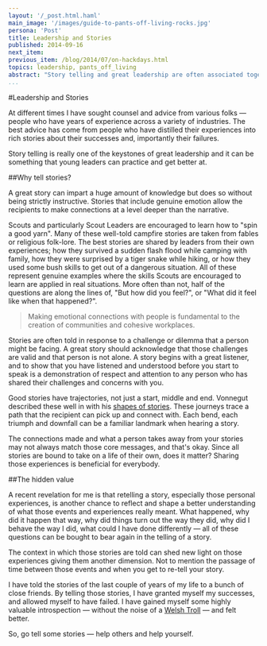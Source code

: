 ```yaml
---
layout: '/_post.html.haml'
main_image: '/images/guide-to-pants-off-living-rocks.jpg'
persona: 'Post'
title: Leadership and Stories
published: 2014-09-16
next_item:
previous_item: /blog/2014/07/on-hackdays.html
topics: leadership, pants_off_living
abstract: "Story telling and great leadership are often associated together. Great stories are beneficial not just for the audience but also the narrator."
...
```

#Leadership and Stories

At different times I have sought counsel and advice from various folks — people who have years of experience across a variety of industries. The best advice has come from people who have distilled their experiences into rich stories about their successes and, importantly their failures.

Story telling is really one of the keystones of great leadership and it can be something that young leaders can practice and get better at.

##Why tell stories?

A great story can impart a huge amount of knowledge but does so without being strictly instructive. Stories that include genuine emotion allow the recipients to make connections at a level deeper than the narrative.

Scouts and particularly Scout Leaders are encouraged to learn how to "spin a good yarn". Many of these well-told campfire stories are taken from fables or religious folk-lore. The best stories are shared by leaders from their own experiences; how they survived a sudden flash flood while camping with family, how they were surprised by a tiger snake while hiking, or how they used some bush skills to get out of a dangerous situation. All of these represent genuine examples where the skills Scouts are encouraged to learn are applied in real situations. More often than not, half of the questions are along the lines of, "But how did you feel?", or "What did it feel like when that happened?".

> Making emotional connections with people is fundamental to the creation of communities and cohesive workplaces.

Stories are often told in response to a challenge or dilemma that a person might be facing. A great story should acknowledge that those challenges are valid and that person is not alone. A story begins with a great listener, and to show that you have listened and understood before you start to speak is a demonstration of respect and attention to any person who has shared their challenges and concerns with you.
 
Good stories have trajectories, not just a start, middle and end. Vonnegut described these well in with his [shapes of stories](http://www.openculture.com/2014/02/kurt-vonnegut-masters-thesis-rejected-by-u-chicago.html). These journeys trace a path that the recipient can pick up and connect with. Each bend, each triumph and downfall can be a familiar landmark when hearing a story.

The connections made and what a person takes away from your stories may not always match those core messages, and that's okay. Since all stories are bound to take on a life of their own, does it matter? Sharing those experiences is beneficial for everybody.

##The hidden value

A recent revelation for me is that retelling a story, especially those personal experiences, is another chance to reflect and shape a better understanding of what those events and experiences really meant. What happened, why did it happen that way, why did things turn out the way they did, why did I behave the way I did, what could I have done differently — all of these questions can be bought to bear again in the telling of a story.

The context in which those stories are told can shed new light on those experiences giving them another dimension. Not to mention the passage of time between those events and when you get to re-tell your story.

I have told the stories of the last couple of years of my life to a bunch of close friends. By telling those stories, I have granted myself my successes, and allowed myself to have failed. I have gained myself some highly valuable introspection — without the noise of a [Welsh Troll](http://www.merlinmann.com/roderick/ep-55-a-welsh-troll.html) — and felt better.

So, go tell some stories — help others and help yourself.
